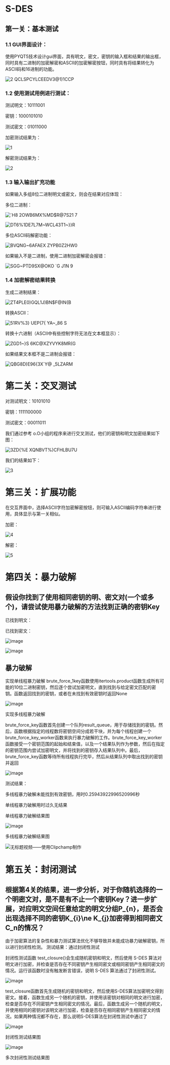 # S-DES

## 第一关：基本测试

### 1.1 GUI界面设计：

使用PYQT5技术设计gui界面，具有明文，密文，密钥的输入框和结果的输出框，同时具有二进制的加密解密和ASCII的加密解密按钮，同时具有将结果转化为ASCII码和16进制的功能。

![2 QCLSPCYLCEEDV3@1)1CCP](https://github.com/bigxantares/S-DES/assets/116985680/67c7cbb8-0e0e-47c6-b7ca-3d64b426c207)

### 1.2 使用测试用例进行测试：

测试明文：10111001 

密钥：1000101010

测试密文：01011000

加密测试结果为：

![1](https://github.com/bigxantares/S-DES/assets/116985680/51482888-454b-4ac9-acfd-b0c2f67db0d6)

解密测试结果为：

![2](https://github.com/bigxantares/S-DES/assets/116985680/e81aa43f-075d-493b-8dd8-439c43260612)

### 1.3 输入输出扩充功能 

如果输入多组8位二进制明文或密文，则会在结果对应体现：

多位二进制：

![`H8 2OWB6MX%MD$R@7S21 7](https://github.com/bigxantares/S-DES/assets/116985680/b418df87-3ad1-4d10-a926-c81fcada318b)

![DT6%1DE7L7M~WCL43T1~}}R](https://github.com/bigxantares/S-DES/assets/116985680/d8830d90-cd82-412e-87bc-9d5510510a43)

多位ASCII码解密功能：

![BVQNG~6AFAEX ZYPB0Z2HW0](https://github.com/bigxantares/S-DES/assets/116985680/ea28ee5f-c490-402d-8445-ace24cb41934)

如果输入不是二进制，使用二进制加密解密会报错：

![SGG~PTD9SX@OKO `G J1N 9](https://github.com/bigxantares/S-DES/assets/116985680/92359d8c-3d79-4be5-b058-7a3fab964af2)


### 1.4 加密解密结果转换

生成二进制结果：

![ZT4PLE0)GQL1J)BN$F@IN{B](https://github.com/bigxantares/S-DES/assets/116985680/79d94e04-a82e-40df-bb40-179ec345b205)

转换ASCII：

![51RV%3} UEP(7{ YA~_86 S](https://github.com/bigxantares/S-DES/assets/116985680/f9cfcf5f-defd-4069-9fa4-f1ec1a083bd6)

转换十六进制（ASCII中有些控制字符无法在文本框显示）：

![ZGD1~}S 6KC@XZYVYK8MR(G](https://github.com/bigxantares/S-DES/assets/116985680/97909e60-0a7c-4c18-8972-ba9c6afa53ed)

如果结果文本框不是二进制会报错：

![QBG8D)E96{3X`Y@ _5LZARM](https://github.com/bigxantares/S-DES/assets/116985680/a713410f-e3f8-428b-b664-ba1a4dcfc4d8)


#  第二关：交叉测试

对测试明文：10101010

密钥：1111100000

测试密文：00011011

我们通过参考 o.O小组的程序来进行交叉测试，他们的密钥和明文加密结果如下图：

![3ZD{%E XQNBVT%)CFHLBU7U](https://github.com/bigxantares/S-DES/assets/116985680/63807270-6c9a-49aa-962e-d43e9d2c2c68)


我们的结果如下：

![3](https://github.com/bigxantares/S-DES/assets/116985680/13b1abe9-c347-48f5-aff8-f1a9b1140a3c)


#  第三关：扩展功能

在交互界面中，选择ASCII字符加密解密按钮，则可输入ASCII编码字符串进行使用，具体显示与第一关相似。

加密：

![4](https://github.com/bigxantares/S-DES/assets/116985680/5b1071d6-e04f-4d23-8e64-0f020b8de1f6)


解密：

![5](https://github.com/bigxantares/S-DES/assets/116985680/f0e2f156-2ac6-4847-b460-ff2319c2c9a1)


#  第四关：暴力破解

## 假设你找到了使用相同密钥的明、密文对(一个或多个)，请尝试使用暴力破解的方法找到正确的密钥Key

已找到明文：

已找到密文：

![image](https://github.com/bigxantares/S-DES/assets/116985680/d69b713d-4374-4d32-9c89-4900fc8accbe)

![image](https://github.com/bigxantares/S-DES/assets/116985680/f40a52f7-8e5c-4fbd-8ba9-f1a0ef1e4cb6)

## 暴力破解

实现单线程暴力破解
brute_force_1key函数使用itertools.product函数生成所有可能的10位二进制密钥，然后逐个尝试加密明文，直到找到与给定密文匹配的密钥。函数返回找到的密钥，或者在未找到有效密钥时返回None

![image](https://github.com/bigxantares/S-DES/assets/116985680/81229119-03f4-4d9a-8c3a-f9c2b32ce025)

实现多线程暴力破解

brute_force_key函数首先创建一个队列result_queue，用于存储找到的密钥。然后，函数根据指定的线程数将密钥空间分成若干块，并为每个线程创建一个brute_force_key_worker函数来执行暴力破解的工作。brute_force_key_worker函数接受一个密钥范围的起始和结束值，以及一个结果队列作为参数，然后在指定的密钥范围内尝试加密明文，并将找到的密钥存入结果队列中。最后，brute_force_key函数等待所有线程执行完毕，然后从结果队列中取出找到的密钥并返回

![image](https://github.com/bigxantares/S-DES/assets/116985680/8ae3264d-76b7-4652-aa53-e4ca2ef02c11)

测试结果：

多线程暴力破解未能找到有效密钥，用时0.25943922996520996秒

单线程暴力破解用时过久无结果
 
单线程暴力破解结果图

![image](https://github.com/bigxantares/S-DES/assets/116985680/c1ea9a1e-b538-4c8d-92b8-2035b27cf750)

多线程暴力破解结果图

![无标题视频——使用Clipchamp制作](https://github.com/bigxantares/S-DES/assets/116985680/3cf400aa-c2e7-466a-912a-3583e9b80c40)

#  第五关：封闭测试

## 根据第4关的结果，进一步分析，对于你随机选择的一个明密文对，是不是有不止一个密钥Key？进一步扩展，对应明文空间任意给定的明文分组P_{n}，是否会出现选择不同的密钥K_{i}\ne K_{j}加密得到相同密文C_n的情况？

由于加密算法的复杂性和暴力测试算法优化不够导致并未能成功暴力破解密钥，所以进行封闭性检测。
测试结果：通过封闭性测试

封闭性测试函数 test_closure()会生成随机密钥和明文，然后使用 S-DES 算法对明文进行加密，并检查是否存在不同密钥产生相同密文或相同密钥产生相同密文的情况。运行该函数时没有触发断言错误，说明 S-DES 算法通过了封闭性测试。

![image](https://github.com/bigxantares/S-DES/assets/116985680/1f9cc41c-0d25-47de-b264-8ac3ea4f0856)

test_closure函数首先生成随机的密钥和明文，然后使用S-DES算法加密明文得到密文。接着，函数生成另一个随机的密钥，并使用该密钥对相同的明文进行加密，检查是否存在不同密钥产生相同密文的情况。最后，函数生成另一个随机的明文，并使用相同的密钥对该明文进行加密，检查是否存在相同密钥产生相同密文的情况。如果两种情况都不存在，那么说明S-DES算法在封闭性测试中通过了

![image](https://github.com/bigxantares/S-DES/assets/116985680/470d15a0-3066-4159-9944-23d37cacccb3)

封闭性测试结果图

![image](https://github.com/bigxantares/S-DES/assets/116985680/364972e2-7a1d-483d-860e-c30672984b8c)

多次封闭性测试结果图


